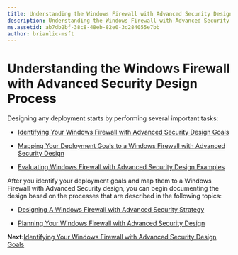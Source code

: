 ```yaml
---
title: Understanding the Windows Firewall with Advanced Security Design Process (Windows 10)
description: Understanding the Windows Firewall with Advanced Security Design Process
ms.assetid: ab7db2bf-38c8-48eb-82e0-3d284055e7bb
author: brianlic-msft
---
```


# Understanding the Windows Firewall with Advanced Security Design Process


Designing any deployment starts by performing several important tasks:

-   [Identifying Your Windows Firewall with Advanced Security Design Goals](bba6fa3a-2318-4cb7-aa75-f2910d9c406d)

-   [Mapping Your Deployment Goals to a Windows Firewall with Advanced Security Design](39bb8fa5-4601-45ae-83c5-121d42f7f82c)

-   [Evaluating Windows Firewall with Advanced Security Design Examples](6da09290-8cda-4731-8fce-07fc030f9f4f)

After you identify your deployment goals and map them to a Windows Firewall with Advanced Security design, you can begin documenting the design based on the processes that are described in the following topics:

-   [Designing A Windows Firewall with Advanced Security Strategy](36230ca4-ee8d-4b2c-ab4f-5492b4400340)

-   [Planning Your Windows Firewall with Advanced Security Design](6622d31d-a62c-4506-8cea-275bf42e755f)

**Next:**[Identifying Your Windows Firewall with Advanced Security Design Goals](bba6fa3a-2318-4cb7-aa75-f2910d9c406d)

 

 





